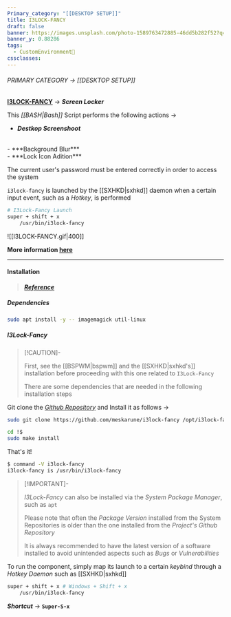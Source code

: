 ```yaml
---
Primary_category: "[[DESKTOP SETUP]]"
title: I3LOCK-FANCY
draft: false
banner: https://images.unsplash.com/photo-1589763472885-46dd5b282f52?q=80&w=1748&auto=format&fit=crop&ixlib=rb-4.0.3&ixid=M3wxMjA3fDB8MHxwaG90by1wYWdlfHx8fGVufDB8fHx8fA%3D%3D
banner_y: 0.88286
tags:
  - CustomEnvironment🦜
cssclasses: 
---
```


###### PRIMARY CATEGORY → [[DESKTOP SETUP]]

**[I3LOCK-FANCY](https://github.com/meskarune/i3lock-fancy)** → ***Screen Locker***

This *[[BASH|Bash]]* Script performs the following actions →

- ***Destkop Screenshoot***
<br>
- ***Background Blur***
<br>
- ***Lock Icon Adition***

The current user's password must be entered correctly in order to access the system

`i3lock-fancy` is launched by the [[SXHKD|sxhkd]] daemon when a certain input event, such as a *Hotkey*, is performed

```bash title="~/.config/sxhkd/sxhkdrc"
# I3Lock-Fancy Launch
super + shift + x
	/usr/bin/i3lock-fancy
```


![[I3LOCK-FANCY.gif|400]]

**More information [here](https://github.com/meskarune/i3lock-fancy)**

---

#### Installation

> ***[Reference](https://github.com/meskarune/i3lock-fancy#installation)***

##### Dependencies

```bash
sudo apt install -y -- imagemagick util-linux
```

##### *I3Lock-Fancy*

> [!CAUTION]-
>
> First, see the [[BSPWM|bspwm]] and the [[SXHKD|sxhkd's]] installation before proceeding with this one related to `I3Lock-Fancy`
>
> There are some dependencies that are needed in the following installation steps
>

Git clone the *[Github Repository](https://github.com/meskarune/i3lock-fancy)* and Install it as follows →

```bash
sudo git clone https://github.com/meskarune/i3lock-fancy /opt/i3lock-fancy
```

```bash
cd !$
sudo make install
```

That's it!

```bash
$ command -V i3lock-fancy
i3lock-fancy is /usr/bin/i3lock-fancy
```

> [!IMPORTANT]-
>
> *I3Lock-Fancy* can also be installed via the *System Package Manager*, such as `apt`
>
> Please note that often the *Package Version* installed from the System Repositories is older than the one installed from the *Project's Github Repository*
>
> It is always recommended to have the latest version of a software installed to avoid unintended aspects such as *Bugs* or *Vulnerabilities*
>

To run the component, simply map its launch to a certain *keybind* through a *Hotkey Daemon* such as [[SXHKD|sxhkd]]

```bash title="~/.config/sxhkd/sxhkdrc"
super + shift + x # Windows + Shift + x
    /usr/bin/i3lock-fancy
```

***Shortcut*** → **`Super-S-x`**
